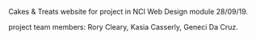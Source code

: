 Cakes & Treats website for project in NCI Web Design module 28/09/19.

project team members: Rory Cleary, Kasia Casserly, Geneci Da Cruz.
